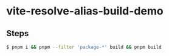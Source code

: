 # vite-resolve-alias-build-demo

## Steps

```bash
$ pnpm i && pnpm --filter 'package-*' build && pnpm build
```
